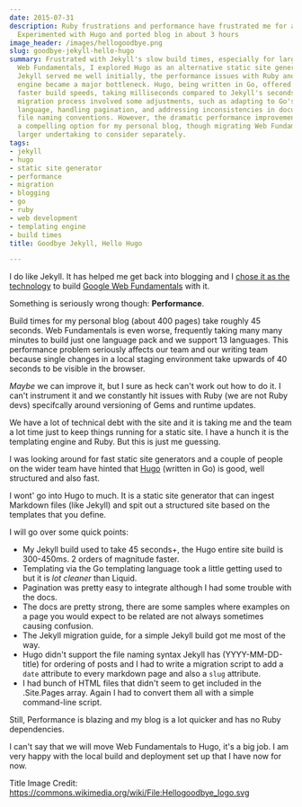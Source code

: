 ```yaml
---
date: 2015-07-31
description: Ruby frustrations and performance have frustrated me for a long time.
  Experimented with Hugo and ported blog in about 3 hours
image_header: /images/hellogoodbye.png
slug: goodbye-jekyll-hello-hugo
summary: Frustrated with Jekyll's slow build times, especially for larger sites like
  Web Fundamentals, I explored Hugo as an alternative static site generator.  While
  Jekyll served me well initially, the performance issues with Ruby and its templating
  engine became a major bottleneck. Hugo, being written in Go, offered significantly
  faster build speeds, taking milliseconds compared to Jekyll's seconds/minutes.  The
  migration process involved some adjustments, such as adapting to Go's templating
  language, handling pagination, and addressing inconsistencies in documentation and
  file naming conventions. However, the dramatic performance improvement makes Hugo
  a compelling option for my personal blog, though migrating Web Fundamentals is a
  larger undertaking to consider separately.
tags:
- jekyll
- hugo
- static site generator
- performance
- migration
- blogging
- go
- ruby
- web development
- templating engine
- build times
title: Goodbye Jekyll, Hello Hugo

---
```


I do like Jekyll. It has helped me get back into blogging and I [chose it as the technology](https://github.com/Google/WebFundamentals/)
to build [Google Web Fundamentals](https://developers.google.com/web/fundamentals/) with it.

Something is seriously wrong though: **Performance**. 

Build times for my personal blog (about 400 pages) take roughly
45 seconds. Web Fundamentals is even worse, frequently taking many many minutes to
build just one language pack and we support 13 languages. This performance problem
seriously affects our team and our writing team because single changes in a local staging
environment take upwards of 40 seconds to be visible in the browser. 

*Maybe* we can improve it, but I sure as heck can't work out how to do it. I can't instrument it
and we constantly hit issues with Ruby (we are not Ruby devs) specifcally around versioning of Gems and
runtime updates.

We have a lot of technical debt with the site and it is taking me and the team a lot time just to 
keep things running for a static site. I have a hunch it is the templating engine and Ruby. 
But this is just me guessing.

I was looking around for fast static site generators and a couple of people on the wider team have 
hinted that [Hugo](http://gohugo.io/) (written in Go) is good, well structured and also fast. 

I wont' go into Hugo to much.  It is a static site generator that can ingest Markdown files (like Jekyll) 
and spit out a structured site based on the templates that you define.

I will go over some quick points:

* My Jekyll build used to take 45 seconds+, the Hugo entire site build is 300-450ms. 2 orders of magnitude faster.
* Templating via the Go templating language took a little getting used to but it is *lot cleaner* than Liquid.
* Pagination was pretty easy to integrate although I had some trouble with the docs.
* The docs are pretty strong, there are some samples where examples on a page you would expect to be related
  are not always sometimes causing confusion.
* The Jekyll migration guide, for a simple Jekyll build got me most of the way.
* Hugo didn't support the file naming syntax Jekyll has (YYYY-MM-DD-title) for ordering of posts and I had to 
  write a migration script to add a `date` attribute to every markdown page and also a `slug` attribute.
* I had bunch of HTML files that didn't seem to get included in the .Site.Pages array.  Again I had to convert them all with 
  a simple command-line script.

Still, Performance is blazing and my blog is a lot quicker and has no Ruby dependencies.

I can't say that we will move Web Fundamentals to Hugo, it's a big job. I am very happy with the local
build and deployment set up that I have now for now.

Title Image Credit: https://commons.wikimedia.org/wiki/File:Hellogoodbye_logo.svg